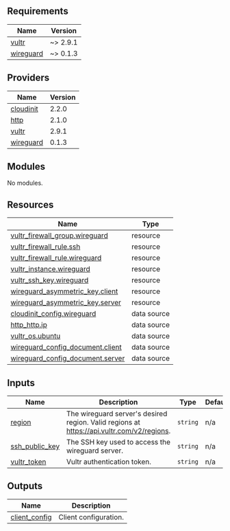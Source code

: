 ## Requirements

| Name | Version |
|------|---------|
| <a name="requirement_vultr"></a> [vultr](#requirement\_vultr) | ~> 2.9.1 |
| <a name="requirement_wireguard"></a> [wireguard](#requirement\_wireguard) | ~> 0.1.3 |

## Providers

| Name | Version |
|------|---------|
| <a name="provider_cloudinit"></a> [cloudinit](#provider\_cloudinit) | 2.2.0 |
| <a name="provider_http"></a> [http](#provider\_http) | 2.1.0 |
| <a name="provider_vultr"></a> [vultr](#provider\_vultr) | 2.9.1 |
| <a name="provider_wireguard"></a> [wireguard](#provider\_wireguard) | 0.1.3 |

## Modules

No modules.

## Resources

| Name | Type |
|------|------|
| [vultr_firewall_group.wireguard](https://registry.terraform.io/providers/vultr/vultr/latest/docs/resources/firewall_group) | resource |
| [vultr_firewall_rule.ssh](https://registry.terraform.io/providers/vultr/vultr/latest/docs/resources/firewall_rule) | resource |
| [vultr_firewall_rule.wireguard](https://registry.terraform.io/providers/vultr/vultr/latest/docs/resources/firewall_rule) | resource |
| [vultr_instance.wireguard](https://registry.terraform.io/providers/vultr/vultr/latest/docs/resources/instance) | resource |
| [vultr_ssh_key.wireguard](https://registry.terraform.io/providers/vultr/vultr/latest/docs/resources/ssh_key) | resource |
| [wireguard_asymmetric_key.client](https://registry.terraform.io/providers/OJFord/wireguard/latest/docs/resources/asymmetric_key) | resource |
| [wireguard_asymmetric_key.server](https://registry.terraform.io/providers/OJFord/wireguard/latest/docs/resources/asymmetric_key) | resource |
| [cloudinit_config.wireguard](https://registry.terraform.io/providers/hashicorp/cloudinit/latest/docs/data-sources/config) | data source |
| [http_http.ip](https://registry.terraform.io/providers/hashicorp/http/latest/docs/data-sources/http) | data source |
| [vultr_os.ubuntu](https://registry.terraform.io/providers/vultr/vultr/latest/docs/data-sources/os) | data source |
| [wireguard_config_document.client](https://registry.terraform.io/providers/OJFord/wireguard/latest/docs/data-sources/config_document) | data source |
| [wireguard_config_document.server](https://registry.terraform.io/providers/OJFord/wireguard/latest/docs/data-sources/config_document) | data source |

## Inputs

| Name | Description | Type | Default | Required |
|------|-------------|------|---------|:--------:|
| <a name="input_region"></a> [region](#input\_region) | The wireguard server's desired region. Valid regions at https://api.vultr.com/v2/regions. | `string` | n/a | yes |
| <a name="input_ssh_public_key"></a> [ssh\_public\_key](#input\_ssh\_public\_key) | The SSH key used to access the wireguard server. | `string` | n/a | yes |
| <a name="input_vultr_token"></a> [vultr\_token](#input\_vultr\_token) | Vultr authentication token. | `string` | n/a | yes |

## Outputs

| Name | Description |
|------|-------------|
| <a name="output_client_config"></a> [client\_config](#output\_client\_config) | Client configuration. |
